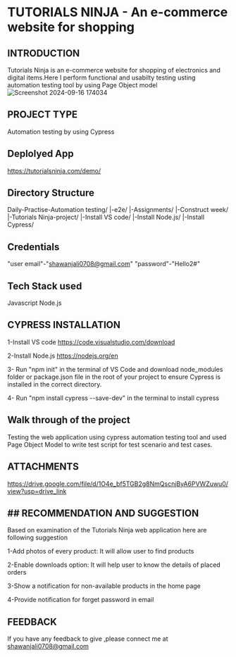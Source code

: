 # TUTORIALS NINJA - An e-commerce website for shopping 
## INTRODUCTION
 Tutorials Ninja is an e-commerce website for shopping of electronics and digital items.Here I perform 
 functional and usabilty testing usting automation testing tool by using Page Object model 
![Screenshot 2024-09-16 174034](https://github.com/user-attachments/assets/823982a7-a9cf-411f-8ebd-43cc01198cca)

 ## PROJECT TYPE
  Automation testing by using Cypress
## Deplolyed App
  https://tutorialsninja.com/demo/
## Directory Structure
Daily-Practise-Automation testing/ |-e2e/ |-Assignments/ |-Construct week/ |-Tutorials Ninja-project/ |-Install VS code/ |-Install Node.js/ |-Install Cypress/
## Credentials 
 "user email"-"shawanjali0708@gmail.com"
 "password"-"Hello2#"
 ## Tech Stack used 
  Javascript
  Node.js
  ## CYPRESS INSTALLATION 
   1-Install VS code
   https://code.visualstudio.com/download

   2-Install Node.js
   https://nodejs.org/en
   
   3- Run "npm init" in the terminal of VS Code and download node_modules folder or package.json file in 
   the root of your project to ensure Cypress is installed in the correct directory.
   
   4- Run "npm install cypress --save-dev" in the terminal to install cypress 
   ## Walk through of the project
   Testing the web application using cypress automation testing tool and used Page Object Model to write test script for test scenario and test cases.
   ## ATTACHMENTS
   https://drive.google.com/file/d/1O4e_bf5TGB2g8NmQscnjByA6PVWZuwu0/view?usp=drive_link
   
   ## ## RECOMMENDATION AND SUGGESTION
  Based on examination of the Tutorials Ninja web application here are following suggestion
  
  1-Add photos of every product: It will allow user to find products
  
  2-Enable downloads option: It will  help user to know the details of placed orders
  
  3-Show a notification for non-available products in the home page

  4-Provide notification for forget password in email
  
  ## FEEDBACK
  If you have any feedback to give ,please connect me at  
  shawanjali0708@gmail.com
 

